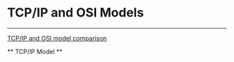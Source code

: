 # TCP/IP and OSI Models
---

[TCP/IP and OSI model comparison](https://github.com/cdgalang/repocomptia/blob/main/Chapter%202/tcpiposi.jpg)

** TCP/IP Model **

